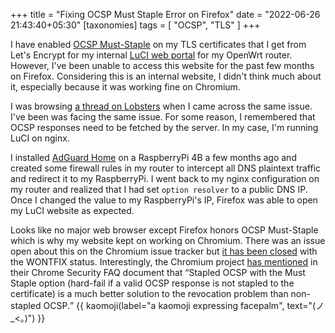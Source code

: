 +++
title = "Fixing OCSP Must Staple Error on Firefox"
date = "2022-06-26 21:43:40+05:30"
[taxonomies]
tags = [ "OCSP", "TLS" ]
+++

I have enabled [OCSP Must-Staple][1] on my TLS certificates that I get from Let's Encrypt for my
internal [LuCI web portal][4] for my OpenWrt router. However, I've been unable to access this
website for the past few months on Firefox. Considering this is an internal website, I didn't think
much about it, especially because it was working fine on Chromium.

I was browsing [a thread on Lobsters][2] when I came across the same issue. I've been was facing the
same issue. For some reason, I remembered that OCSP responses need to be fetched by the server. In
my case, I'm running LuCI on nginx.

I installed [AdGuard Home][3] on a RaspberryPi 4B a few months ago and created some firewall rules
in my router to intercept all DNS plaintext traffic and redirect it to my RaspberryPi. I went back
to my nginx configuration on my router and realized that I had set `option resolver` to a public DNS
IP. Once I changed the value to my RaspberryPi's IP, Firefox was able to open my LuCI website as
expected.

Looks like no major web browser except Firefox honors OCSP Must-Staple which is why my website kept
on working on Chromium. There was an issue open about this on the Chromium issue tracker but [it has
been closed][5] with the WONTFIX status. Interestingly, the Chromium project [has mentioned][6] in
their Chrome Security FAQ document that <q
cite="https://chromium.googlesource.com/chromium/src/+/HEAD/docs/security/faq.md#What_s-the-story-with-certificate-revocation">Stapled
OCSP with the Must Staple option (hard-fail if a valid OCSP response is not stapled to the
certificate) is a much better solution to the revocation problem than non-stapled OCSP.</q> {{
kaomoji(label="a kaomoji expressing facepalm", text="(ノ_<。)") }}

[1]: https://blog.cloudflare.com/high-reliability-ocsp-stapling/
[2]: https://lobste.rs/s/rpyuic/look_at_search_engines_with_their_own
[3]: https://github.com/AdguardTeam/AdGuardHome
[4]: https://openwrt.org/docs/guide-user/luci/luci.essentials
[5]: https://bugs.chromium.org/p/chromium/issues/detail?id=572734
[6]: https://chromium.googlesource.com/chromium/src/+/HEAD/docs/security/faq.md#What_s-the-story-with-certificate-revocation
